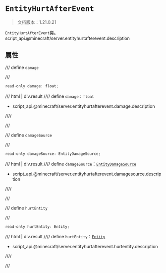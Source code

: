 # `EntityHurtAfterEvent`

> 文档版本：1.21.0.21

`EntityHurtAfterEvent`类。script_api.@minecraft/server.entityhurtafterevent.description

## 属性

/// define
`damage`


///

```js
read-only damage: float;
```

/// html | div.result
//// define
`damage`：`float`

- script_api.@minecraft/server.entityhurtafterevent.damage.description


////

///


/// define
`damageSource`


///

```js
read-only damageSource: EntityDamageSource;
```

/// html | div.result
//// define
`damageSource`：[`EntityDamageSource`](./entitydamagesource.md)

- script_api.@minecraft/server.entityhurtafterevent.damagesource.description


////

///


/// define
`hurtEntity`


///

```js
read-only hurtEntity: Entity;
```

/// html | div.result
//// define
`hurtEntity`：[`Entity`](./entity.md)

- script_api.@minecraft/server.entityhurtafterevent.hurtentity.description


////

///

